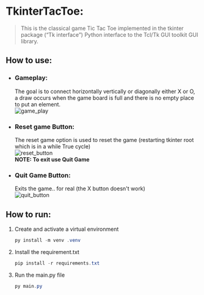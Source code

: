 # TkinterTacToe:
> This is the classical game Tic Tac Toe implemented in the tkinter     package (“Tk interface”) Python interface to the Tcl/Tk GUI toolkit GUI library.

## How to use:
  - ### Gameplay:  
    The goal is to connect horizontally vertically or diagonally either X or O, a draw occurs when the game board is full and there is no empty place to put an element.  
    ![game_play](https://i.imgur.com/HntJa5A.gif)

  - ### Reset game Button:
    The reset game option is used to reset the game (restarting tkinter root which is in a while True cycle)  
    ![reset_button](https://i.imgur.com/h883cni.gif)  
    **NOTE: To exit use Quit Game**
  
  - ### Quit Game Button:
    Exits the game.. for real (the X button doesn't work)  
    ![quit_button](https://i.imgur.com/lZvi4jt.gif)  

## How to run:

1. Create and activate a virtual environment
    ~~~ powershell
    py install -m venv .venv
    ~~~

2. Install the requirement.txt
    ~~~ powershell
    pip install -r requirements.txt
    ~~~

3. Run the main.py file
    ~~~ powershell
    py main.py
    ~~~
